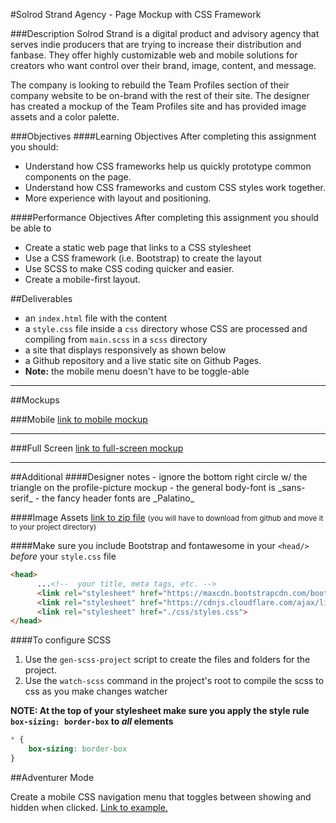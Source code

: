 #Solrod Strand Agency - Page Mockup with CSS Framework

###Description
Solrod Strand is a digital product and advisory agency that serves indie producers that are trying to increase their distribution and fanbase. They offer highly customizable web and mobile solutions for creators who want control over their brand, image, content, and message.

The company is looking to rebuild the Team Profiles section of their company website to be on-brand with the rest of their site. The designer has created a mockup of the Team Profiles site and has provided image assets and a color palette.

###Objectives
####Learning Objectives
After completing this assignment you should:
- Understand how CSS frameworks help us quickly prototype common components on the page.
- Understand how CSS frameworks and custom CSS styles work together.
- More experience with layout and positioning.

####Performance Objectives
After completing this assignment you should be able to
- Create a static web page that links to a CSS stylesheet
- Use a CSS framework (i.e. Bootstrap) to create the layout
- Use SCSS to make CSS coding quicker and easier.
- Create a mobile-first layout.


##Deliverables
- an `index.html` file with the content
- a `style.css` file inside a `css` directory whose CSS are processed and compiling from `main.scss` in a `scss` directory
- a site that displays responsively as shown below
- a Github repository and a live static site on Github Pages.
- **Note:** the mobile menu doesn't have to be toggle-able

<hr>

##Mockups

###Mobile
[link to mobile mockup](./mockup/solrod-landing-mobile-layout.png)
<hr/>

###Full Screen
[link to full-screen mockup](./mockup/solrod-landing-full-layout.png)


<hr>
##Additional
####Designer notes
- ignore the bottom right circle w/ the triangle on the profile-picture mockup
- the general body-font is _sans-serif_
- the fancy header fonts are  _Palatino_

####Image Assets
[link to zip file](https://github.com/TIY-Charleston-Front-End-Engineering/Course-Guide/blob/master/assignments/06-css-frameworks-solrod-strandd/image-assets.zip)
<small>(you will have to download from github and move it to your project directory)</small>

####Make sure you include Bootstrap and fontawesome in your `<head/>` *before* your `style.css` file
```html
<head>
      ...<!--  your title, meta tags, etc. -->
      <link rel="stylesheet" href="https://maxcdn.bootstrapcdn.com/bootstrap/3.3.7/css/bootstrap.min.css"crossorigin="anonymous">
      <link rel="stylesheet" href="https://cdnjs.cloudflare.com/ajax/libs/font-awesome/4.6.3/css/font-awesome.min.css">
      <link rel="stylesheet" href="./css/styles.css">
</head>
```

####To configure SCSS
1. Use the `gen-scss-project` script to create the files and folders for the project.
2. Use the `watch-scss` command in the project's root to compile the scss to css as you make changes watcher


**NOTE: At the top of your stylesheet make sure you apply the style rule `box-sizing: border-box` to *all* elements**

```css
* {
    box-sizing: border-box
}
```

##Adventurer Mode

Create a mobile CSS navigation menu that toggles between showing and hidden when clicked. [Link to example.](https://github.com/TIY-Charleston-Front-End-Engineering/Course-Guide/blob/master/assignments/06-css-frameworks-solrod-strandd/mockup/solrod-mobile-menu.gif)
